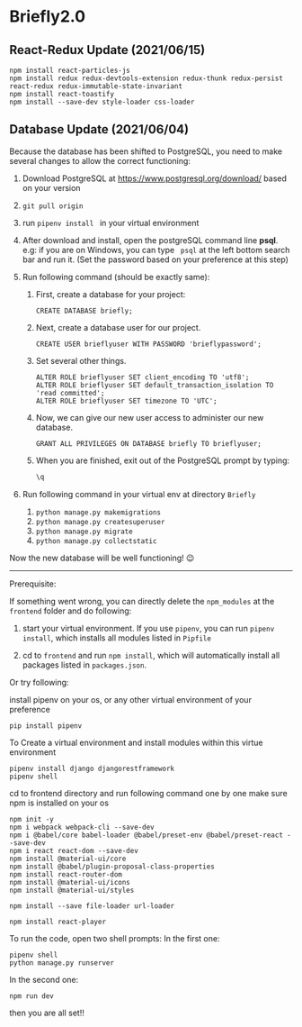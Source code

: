 # Briefly2.0

## React-Redux Update (2021/06/15)

```
npm install react-particles-js
npm install redux redux-devtools-extension redux-thunk redux-persist react-redux redux-immutable-state-invariant
npm install react-toastify
npm install --save-dev style-loader css-loader
```

## Database Update (2021/06/04)

Because the database has been shifted to PostgreSQL, you need to make several changes to allow the correct functioning:

1. Download PostgreSQL at https://www.postgresql.org/download/ based on your version

2. `git pull origin`

3. run `pipenv install ` in your virtual environment

4. After download and install, open the postgreSQL command line **psql**. e.g: if you are on Windows, you can type ` psql` at the left bottom search bar and run it. (Set the password based on your preference at this step)

5. Run following command (should be exactly same):

   1. First, create a database for your project:

      `CREATE DATABASE briefly;`

   2. Next, create a database user for our project.

      `CREATE USER brieflyuser WITH PASSWORD 'brieflypassword';`

   3. Set several other things.

      ```
      ALTER ROLE brieflyuser SET client_encoding TO 'utf8';
      ALTER ROLE brieflyuser SET default_transaction_isolation TO 'read committed';
      ALTER ROLE brieflyuser SET timezone TO 'UTC';
      ```

   4. Now, we can give our new user access to administer our new database.

      `GRANT ALL PRIVILEGES ON DATABASE briefly TO brieflyuser;`

   5. When you are finished, exit out of the PostgreSQL prompt by typing:

      ```bash
      \q
      ```

6. Run following command in your virtual env at directory `Briefly`

   1. `python manage.py makemigrations`
   2. `python manage.py createsuperuser`
   3. `python manage.py migrate`
   4. `python manage.py collectstatic`

Now the new database will be well functioning! :wink:

---

Prerequisite:

If something went wrong, you can directly delete the `npm_modules` at the `frontend` folder and do following:

1. start your virtual environment. If you use `pipenv`, you can run `pipenv install`, which installs all modules listed in `Pipfile`

2. cd to `frontend` and run `npm install`, which will automatically install all packages listed in `packages.json`.

Or try following:

install pipenv on your os, or any other virtual environment of your preference

```
pip install pipenv
```

To Create a virtual environment and install modules within this virtue environment

```
pipenv install django djangorestframework
pipenv shell
```

cd to frontend directory and run following command one by one
make sure npm is installed on your os

```
npm init -y
npm i webpack webpack-cli --save-dev
npm i @babel/core babel-loader @babel/preset-env @babel/preset-react --save-dev
npm i react react-dom --save-dev
npm install @material-ui/core
npm install @babel/plugin-proposal-class-properties
npm install react-router-dom
npm install @material-ui/icons
npm install @material-ui/styles

npm install --save file-loader url-loader

npm install react-player
```

To run the code, open two shell prompts:
In the first one:

```
pipenv shell
python manage.py runserver
```

In the second one:

```
npm run dev
```

then you are all set!!

